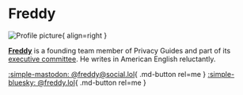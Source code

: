 <!--
SPDX-FileCopyrightText: 2025 Freddy <freddy@privacyguides.org>

SPDX-License-Identifier: CC-BY-SA-4.0
-->

# Freddy

![Profile picture](https://github.com/freddy-m.png){ align=right }

[**Freddy**](https://freddy.lol) is a founding team member of Privacy Guides and part of its [executive committee](https://www.privacyguides.org/en/about/#executive-committee). He writes in American English reluctantly.

[:simple-mastodon: @freddy@social.lol](https://social.lol/@freddy "@freddy@social.lol"){ .md-button rel=me }
[:simple-bluesky: @freddy.lol](https://bsky.app/profile/freddy.lol "@freddy.lol"){ .md-button rel=me }
